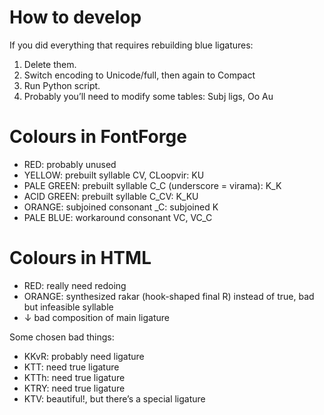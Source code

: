 # How to develop
If you did everything that requires rebuilding blue ligatures:
1. Delete them.
2. Switch encoding to Unicode/full, then again to Compact
3. Run Python script.
4. Probably you’ll need to modify some tables: Subj ligs, Oo Au

# Colours in FontForge
* RED: probably unused
* YELLOW: prebuilt syllable CV, CLoopvir: KU
* PALE GREEN: prebuilt syllable C_C (underscore = virama): K_K
* ACID GREEN: prebuilt syllable C_CV: K_KU
* ORANGE: subjoined consonant _C: subjoined K
* PALE BLUE: workaround consonant VC, VC_C

# Colours in HTML
* RED: really need redoing
* ORANGE: synthesized rakar (hook-shaped final R) instead of true, bad but infeasible syllable
* ↓ bad composition of main ligature

Some chosen bad things:
* KKvR: probably need ligature
* KTT: need true ligature
* KTTh: need true ligature
* KTRY: need true ligature
* KTV: beautiful!, but there’s a special ligature
